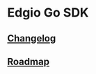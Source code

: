 # Edgio Go SDK

## [Changelog](CHANGELOG.md)

## [Roadmap](https://github.com/orgs/42dx/projects/2)
